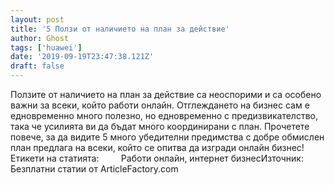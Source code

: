 ```yaml
---
layout: post
title: '5 Ползи от наличието на план за действие'
author: Ghost
tags: ['huawei']
date: '2019-09-19T23:47:38.121Z'
draft: false
---
```


Ползите от наличието на план за действие са неоспорими и са особено важни за всеки, който работи онлайн. Отглеждането на бизнес сам е едновременно много полезно, но едновременно с предизвикателство, така че усилията ви да бъдат много координирани с план. Прочетете повече, за да видите 5 много убедителни предимства с добре обмислен план предлага на всеки, който се опитва да изгради онлайн бизнес!     Етикети на статията:         Работи онлайн, интернет бизнесИзточник: Безплатни статии от ArticleFactory.com

